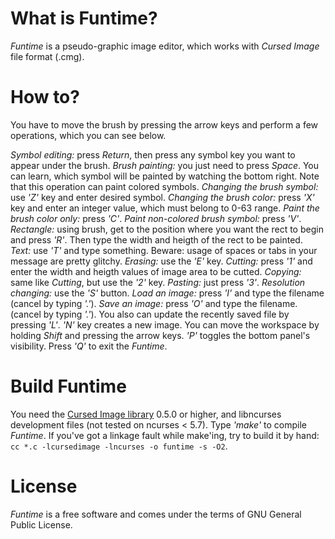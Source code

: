 What is Funtime?
================

*Funtime* is a pseudo-graphic image editor, which works with *Cursed Image* file format (.cmg).

How to?
=======

You have to move the brush by pressing the arrow keys and perform a few operations, which you can see below.

*Symbol editing:* press *Return*, then press any symbol key you want to appear under the brush.
*Brush painting:* you just need to press *Space*. You can learn, which symbol will be painted by watching the bottom right. Note that this operation can paint colored symbols.
*Changing the brush symbol:* use *'Z'* key and enter desired symbol.
*Changing the brush color:* press *'X'* key and enter an integer value, which must belong to 0-63 range.
*Paint the brush color only:* press *'C'*.
*Paint non-colored brush symbol:* press *'V'*.
*Rectangle:* using brush, get to the position where you want the rect to begin and press *'R'*. Then type the width and heigth of the rect to be painted.
*Text:* use *'T'* and type something. Beware: usage of spaces or tabs in your message are pretty glitchy.
*Erasing:* use the *'E'* key.
*Cutting:* press *'1'* and enter the width and heigth values of image area to be cutted.
*Copying:* same like *Cutting*, but use the *'2'* key.
*Pasting:* just press *'3'*.
*Resolution changing:* use the *'S'* button.
*Load an image:* press *'I'* and type the filename (cancel by typing *'.'*).
*Save an image:* press *'O'* and type the filename. (cancel by typing *'.'*).
You also can update the recently saved file by pressing *'L'*.
*'N'* key creates a new image.
You can move the workspace by holding *Shift* and pressing the arrow keys.
*'P'* toggles the bottom panel's visibility.
Press *'Q'* to exit the *Funtime*.

Build Funtime
=============

You need the [Cursed Image library](https://github.com/MEDVEDx64/cursedimage) 0.5.0 or higher, and libncurses development files (not tested on ncurses < 5.7).
Type *'make'* to compile *Funtime*. If you've got a linkage fault while make'ing, try to build it by hand: `cc *.c -lcursedimage -lncurses -o funtime -s -O2`.

License
=======

*Funtime* is a free software and comes under the terms of GNU General Public License.
